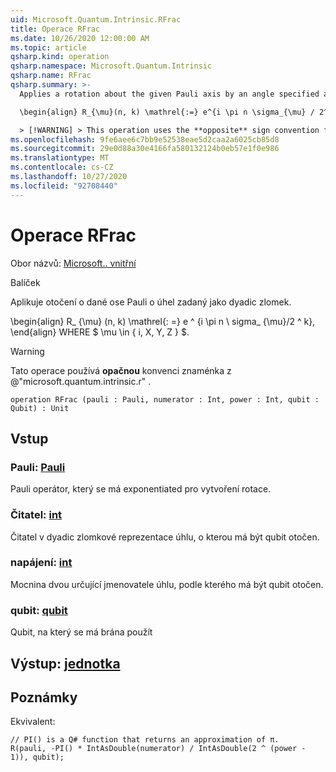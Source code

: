 ```yaml
---
uid: Microsoft.Quantum.Intrinsic.RFrac
title: Operace RFrac
ms.date: 10/26/2020 12:00:00 AM
ms.topic: article
qsharp.kind: operation
qsharp.namespace: Microsoft.Quantum.Intrinsic
qsharp.name: RFrac
qsharp.summary: >-
  Applies a rotation about the given Pauli axis by an angle specified as a dyadic fraction.

  \begin{align} R_{\mu}(n, k) \mathrel{:=} e^{i \pi n \sigma_{\mu} / 2^k}, \end{align} where $\mu \in \{I, X, Y, Z\}$.

  > [!WARNING] > This operation uses the **opposite** sign convention from > @"microsoft.quantum.intrinsic.r".
ms.openlocfilehash: 9fe6aee6c7bb9e52538eae5d2caa2a6025cb85d8
ms.sourcegitcommit: 29e0d88a30e4166fa580132124b0eb57e1f0e986
ms.translationtype: MT
ms.contentlocale: cs-CZ
ms.lasthandoff: 10/27/2020
ms.locfileid: "92708440"
---
```

# <a name="rfrac-operation"></a>Operace RFrac

Obor názvů: [Microsoft.. vnitřní](xref:Microsoft.Quantum.Intrinsic)

Balíček [](https://nuget.org/packages/)


Aplikuje otočení o dané ose Pauli o úhel zadaný jako dyadic zlomek.

\begin{align} R_ {\mu} (n, k) \mathrel{: =} e ^ {i \pi n \ sigma_ {\mu}/2 ^ k}, \end{align} WHERE $ \mu \in \{ i, X, Y, Z \} $.

> [!WARNING]
> Tato operace používá **opačnou** konvenci znaménka z @"microsoft.quantum.intrinsic.r" .

```qsharp
operation RFrac (pauli : Pauli, numerator : Int, power : Int, qubit : Qubit) : Unit
```


## <a name="input"></a>Vstup

### <a name="pauli--pauli"></a>Pauli: [Pauli](xref:microsoft.quantum.lang-ref.pauli)

Pauli operátor, který se má exponentiated pro vytvoření rotace.


### <a name="numerator--int"></a>Čitatel: [int](xref:microsoft.quantum.lang-ref.int)

Čitatel v dyadic zlomkové reprezentace úhlu, o kterou má být qubit otočen.


### <a name="power--int"></a>napájení: [int](xref:microsoft.quantum.lang-ref.int)

Mocnina dvou určující jmenovatele úhlu, podle kterého má být qubit otočen.


### <a name="qubit--qubit"></a>qubit: [qubit](xref:microsoft.quantum.lang-ref.qubit)

Qubit, na který se má brána použít



## <a name="output--unit"></a>Výstup: [jednotka](xref:microsoft.quantum.lang-ref.unit)



## <a name="remarks"></a>Poznámky

Ekvivalent:

```qsharp
// PI() is a Q# function that returns an approximation of π.
R(pauli, -PI() * IntAsDouble(numerator) / IntAsDouble(2 ^ (power - 1)), qubit);
```